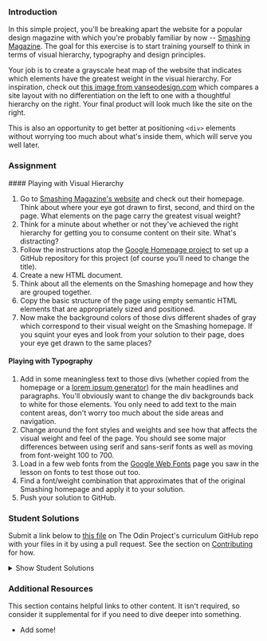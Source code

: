 ### Introduction
In this simple project, you'll be breaking apart the website for a popular design magazine with which you're probably familiar by now -- [Smashing Magazine](http://smashingmagazine.com).  The goal for this exercise is to start training yourself to think in terms of visual hierarchy, typography and design principles.

Your job is to create a grayscale heat map of the website that indicates which elements have the greatest weight in the visual hierarchy.  For inspiration, check out [this image from vanseodesign.com](https://web.archive.org/web/20170628134444/http://www.vanseodesign.com/blog/wp-content/uploads/2009/12/visual-hierarchy-compared.png) which compares a site layout with no differentiation on the left to one with a thoughtful hierarchy on the right.  Your final product will look much like the site on the right.

This is also an opportunity to get better at positioning `<div>` elements without worrying too much about what's inside them, which will serve you well later.

### Assignment

<div class="lesson-content__panel" markdown="1">
#### Playing with Visual Hierarchy

1. Go to [Smashing Magazine's website](http://smashingmagazine.com) and check out their homepage.  Think about where your eye got drawn to first, second, and third on the page.  What elements on the page carry the greatest visual weight?
2. Think for a minute about whether or not they've achieved the right hierarchy for getting you to consume content on their site.  What's distracting?
3. Follow the instructions atop the [Google Homepage project](/courses/web-development-101/lessons/html-css) to set up a GitHub repository for this project (of course you'll need to change the title).
4. Create a new HTML document.
5. Think about all the elements on the Smashing homepage and how they are grouped together.
6. Copy the basic structure of the page using empty semantic HTML elements that are appropriately sized and positioned.
7. Now make the background colors of those divs different shades of gray which correspond to their visual weight on the Smashing homepage.  If you squint your eyes and look from your solution to their page, does your eye get drawn to the same places?

#### Playing with Typography

1. Add in some meaningless text to those divs (whether copied from the homepage or a [lorem ipsum generator](http://generator.lorem-ipsum.info)) for the main headlines and paragraphs.  You'll obviously want to change the div backgrounds back to white for those elements. You only need to add text to the main content areas, don't worry too much about the side areas and navigation.
2. Change around the font styles and weights and see how that affects the visual weight and feel of the page.  You should see some major differences between using serif and sans-serif fonts as well as moving from font-weight 100 to 700.
3. Load in a few web fonts from the [Google Web Fonts](https://www.google.com/fonts) page you saw in the lesson on fonts to test those out too.
4. Find a font/weight combination that approximates that of the original Smashing homepage and apply it to your solution.
5. Push your solution to GitHub.
</div>

### Student Solutions

Submit a link below to [this file](https://github.com/TheOdinProject/curriculum/blob/master/html_css/project_design.md) on The Odin Project's curriculum GitHub repo with your files in it by using a pull request. See the section on [Contributing](http://github.com/TheOdinProject/curriculum/blob/master/contributing.md) for how.

<details markdown="block">
  <summary> Show Student Solutions </summary>

* Add your solution below this line!
* [irlgabriel's Solution](https://github.com/irlgabriel/smashing-copy) - [View in Browser](https://irlgabriel.github.io/smashing-copy/)
* [Hiro's Solution](https://github.com/hrmtk/smashing-magazine-heat-map) - [View in Browser](https://hrmtk.github.io/smashing-magazine-heat-map/)
* [Hammad Ahmed's Solution](https://www.figma.com/file/xN814tFqcEjaZXJLyCv9ZV/Smashing-Magazine-Article-Page-Design-Teardown-Project?node-id=0%3A1)
* [hgnuye's Solution](https://github.com/hnguye/design-teardown) - [View in Browser](https://hnguye.github.io/design-teardown/)
* [Christian's Solution](https://github.com/rueeazy/smashing-design-teardown) - [View in Browser](https://rueeazy.github.io/smashing-design-teardown/)
* [Run After's Solution](https://github.com/run-after/smashing-mag-heat-map) - [View in Browser](https://run-after.github.io/smashing-mag-heat-map/)
* [Alex Zambrano's Solution](https://github.com/Alexoid1/design-teardown) - [View in Browser](https://alexoid1.github.io/design-teardown/)
* [descholar's Solution](https://github.com/descholar-ceo/smashing-magazine-heatmap) - [View in Browser](https://competent-ride-d3d6c8.netlify.app/)
* [Stanley Enow's Solution](https://github.com/happiguru/design-teardown/tree/design-teardown-feature-branch) - [View in Browser](https://raw.githack.com/happiguru/design-teardown/design-teardown-feature-branch/index.html)
* [Witah Georjane's Solution](https://github.com/Georjane/Smashing-Magazine-Heatmap) - [View in Browser](https://rawcdn.githack.com/Georjane/Smashing-Magazine-Heatmap/631b820ebda7534fdbc7370030e0902fc92aba3b/index.html)
* [Andres Ruiz's Solution](https://github.com/Andrsrz/design-teardown) - [View in Browser](https://andrsrz.github.io/design-teardown/)
* [Haroon Abdulrazaq's Solution](https://github.com/talhawaqar/design-teardown) - [View in Browser](https://raw.githack.com/talhawaqar/design-teardown/feature-page/index.html)
* [Jose Salvador's Solution](https://github.com/Jsalvadorpp/design-teardown) - [View in Browser](https://jsalvadorpp.github.io/design-teardown/)
* [Uduak Essien's solution](https://github.com/acushlakoncept/smashing-magazine) - [View in Browser](https://raw.githack.com/acushlakoncept/smashing-magazine/feature-home/index.html)
* [kaliberpoziomka's solution](https://github.com/kaliberpoziomka) - [View in Browser](https://kaliberpoziomka.github.io/visual-hierarchy-smashing-magazine/)
* [Julio's solution](https://github.com/julio22b/greyscale-hierarchy-heatmap) - [View in Browser](https://julio22b.github.io/greyscale-hierarchy-heatmap/)
* [Mikael's Solution](https://github.com/Mikearaya/smashing-magazine-heat-map) - [View in Browser](https://mikearaya.github.io/smashing-magazine-heat-map/)
* [Andrija Jelenkovic's Solution](https://github.com/Amdrija/smashingUXgreyscale) - [View in Browser](https://amdrija.github.io/smashingUXgreyscale/)
* [Estela's Solution](https://estelajimero.github.io/design-teardown/) - [View in Browser](https://estelajimero.github.io/design-teardown/)
* [Johongirr's Solution](https://github.com/Johongirr/design-teardown) - [View in Browser](https://johongirr.github.io/design-teardown/)
* [Ikraamg and Kubilay's Solution](https://github.com/ikraamg/Design-Teardown-Heatmap) - [View in Browser](https://ikraamg.github.io/Design-Teardown-Heatmap/)
* [Igorashs's Solution](https://github.com/igorashs/design-teardown) - [View in Browser](https://igorashs.github.io/design-teardown/)
* [Zuzanna's Solution](https://marcheweczka007.github.io/smashing-magazine-/) - [View in Browser](https://marcheweczka007.github.io/smashing-magazine-/)
* [Odysseusss's Solution](https://odysseusss.github.io/google-homepage/)
* [Ivancito and Rodrige's Solution](https://github.com/Trodrige/Heatmap-of-smashing-magazine) - [View in Browser](https://trodrige.github.io/Heatmap-of-smashing-magazine/)
* [Leticia's Solution](https://github.com/gradiva/odin-fullstack-javascript/tree/master/03-HTML_and_CSS/04-Design_And_UX/design-teardown) - [View in Browser](https://gradiva.github.io/design-teardown/)
* [Katarzyna Kaswen-Wilk's Solution](https://github.com/kikupiku/design-teardown) - [View in Browser](https://kikupiku.github.io/design-teardown)
* [Raiko's Solution](https://github.com/Cypher0/odin-design-teardown) - [View in Browser](https://cypher0.github.io/odin-design-teardown/)
* [Braxton Lemmon's Solution](https://github.com/braxtonlemmon/design-teardown) - [View in Browser](https://braxtonlemmon.github.io/design-teardown/)
* [Muhammad Ahmad's Solution](https://github.com/thisisMAhmad/smashing-magazine) - [View in Browser](https://thisismahmad.github.io/smashing-magazine/)
* [David Auza's and Eduardo Reis's Solution](https://github.com/eduardoreisalvarenga/microverse-smashing-magazine) - [View in Browser](https://rawcdn.githack.com/eduardoreisalvarenga/microverse-smashing-magazine/0f3b4fd4a93648542dc8fa6ad416baabf269220a/index.html)
* [Kevin Vuong's Solution](https://github.com/fffear/design-teardown) - [View in Browser](https://fffear.github.io/design-teardown/)
* [David Tan's Solution](https://github.com/davecmd/smashing-magazine-design-teardown) - [View in browser](https://davecmd.github.io/smashing-magazine-design-teardown/)
* [Doris's Solution](https://github.com/dsmchen/smashing-magazine-homepage) - [View in browser](https://dsmchen.github.io/smashing-magazine-homepage/)
* [Ohlie's Solution](https://github.com/lco1220/smashing_mag) - [View in browser](https://lco1220.github.io/smashing_mag/)
* [Bojo's Solution](https://github.com/BojoZahariev/SmashingDesignTeardown) - [View in browser](https://bojozahariev.github.io/SmashingDesignTeardown/)
* [Bola Buari's Solution](https://github.com/bolah2009/design-teardown) - [View in browser](https://bolah2009.github.io/design-teardown/)
* [Ricala's Solution](https://github.com/Ricala/design-teardown) - [View in browser](https://ricala.github.io/design-teardown/)
* [ARaut9's Solution](https://github.com/ARaut9/smashing_design_teardown) - [View in browser](https://araut9.github.io/smashing_design_teardown/)
* [N00bG1rl's Solution](https://github.com/N00bG1rl/design) - [View in browser](https://n00bg1rl.github.io/design/)
* [Billy's Solution](https://github.com/bcoffin9/SmashingBreakdown) - [View in Browser](https://bcoffin9.github.io/SmashingBreakdown/)
* [Max Garber's Solution](https://github.com/bubblebooy/Odin-HTML5andCSS3) - [View in Browser](https://bubblebooy.github.io/Odin-HTML5andCSS3/smashing.html)
* [Chris MacSwan's Solution](https://github.com/cmacswan07/design_teardown) - [View in Browser](https://cmacswan07.github.io/design_teardown/)
* [Javier Machin's Solution](https://github.com/Javier-Machin/design-teardown) - [View in Browser](https://javier-machin.github.io/design-teardown/)
* [SarfrazAnjum's Solution](https://github.com/SarfrazAnjum/TOP_Design-Teardown) - [View in Browser](https://sarfrazanjum.github.io/TOP_Design-Teardown/)
* [nmac's Solution](https://github.com/nmacawile/smash-magazine-layout) - [Preview](https://htmlpreview.github.io/?https://github.com/nmacawile/smash-magazine-layout/blob/master/smash.html)
* [Henry Kirya's Solution](https://github.com/harrika/smashing) - [View in Browser](https://harrika.github.io/smashing/)
* [theghall's Solution](https://github.com/theghall/odin-grayscale-map) - [View in Browser](https://theghall.github.io/odin-grayscale-map/)
* [Jmooree30's Solution](https://github.com/jmooree30/smashing-magazine) - [View in Browser](https://jmooree30.github.io/smashing-magazine/)
* [Jonathan Yiv's Solution](https://github.com/JonathanYiv/design-teardown) - [View in Browser](http://jonathanyiv.com/design-teardown/)
* [yilmazgunalp's Solution](https://github.com/yilmazgunalp/design-tear-down) - [View in Browser](https://yilmazgunalp.github.io/design-tear-down/)
* [Jeff's Solution](https://github.com/jmbothe/smashing-homepage) - [View in Browser](https://jmbothe.github.io/smashing-homepage/)
* [Austin's Solution](https://github.com/CouchofTomato/smashing_design_teardown) - [View in Browser](https://couchoftomato.github.io/smashing_design_teardown/)
* [Andrew's Solution](https://github.com/andrewr224/design_teardown) - [View in Browser](https://andrewr224.github.io/design_teardown/)
* [Axel's Solution](https://github.com/afuh/smashing-grayscale) - [View in Browser](https://afuh.github.io/smashing-grayscale/)
* [Flint Mayers' Solution](https://github.com/FlintMayers/Design_Teardown) - [View in Browser](https://flintmayers.github.io/Design_Teardown/)
* [Rhys B's Solution](https://github.com/105ron/design-teardown) - [View in browser](https://105ron.github.io/design-teardown/)
* [Pawel R's Solution](https://github.com/PawelRokosz/design-teardown) - [View in browser](https://htmlpreview.github.io/?https://github.com/PawelRokosz/design-teardown/blob/master/index.html)
* [Artur Janik's Solution](https://github.com/ArturJanik/ProjectSmashing/tree/responsiveversion) - [View in browser](http://htmlpreview.github.io/?https://github.com/ArturJanik/ProjectSmashing/blob/responsiveversion/index.html)
* [AtActionPark's Solution](https://github.com/AtActionPark/odin_design_teardown) - [View in browser](https://htmlpreview.github.io/?https://github.com/AtActionPark/odin_design_teardown/blob/master/main.html)
* [Noman Karim's Solution](https://github.com/nomankarim/projectsmashing) - [View in browser](https://htmlpreview.github.io/?https://github.com/nomankarim/projectsmashing/blob/master/index.html)
* [Miguel Herrera's Solution](https://github.com/migueloherrera/smashing-magazine) - [View in browser](https://htmlpreview.github.io/?https://github.com/migueloherrera/smashing-magazine/blob/master/index.html)
* [J-kaizen's Solution](https://github.com/J-kaizen/TheOdinProject/tree/master/HTML_CSS/design_teardown) - [View in browser](https://htmlpreview.github.io/?https://github.com/J-kaizen/TheOdinProject/blob/master/HTML_CSS/design_teardown/index.html)
* [Stefan (Cyprium)'s Solution)](https://github.com/dev-cyprium/TheOdinProject-HTML/tree/master/smashing-magasine-remake-grayscale) - [View in browser](https://htmlpreview.github.io/?https://github.com/dev-cyprium/TheOdinProject-HTML/blob/master/smashing-magasine-remake-grayscale/index.html)
* [Norman's Solution](https://github.com/slowmanchan/smashing-clone) - [View in Browser](https://htmlpreview.github.io/?https://github.com/slowmanchan/smashing-clone/blob/master/index.html)
* [David Chapman's Solution](https://github.com/davidchappy/odin_training_projects/tree/master/html-design-teardown) - [View in Browser](https://davidchappy.github.io/html-design-teardown/)
* [Daunenok's Solution](https://github.com/daunenok/smashing) - [View in Browser](https://daunenok.github.io/smashing/)
* [Neil Cudden's Solution](https://github.com/ncud4bloc/Design_Teardown) - [View in Browser](https://ncud4bloc.github.io/Design_Teardown/HTML/index.html)
* [Beth Rathbone's Solution](https://github.com/bethrath/visual-hierarchy) - [View in browser](http://htmlpreview.github.io/?https://github.com/bethrath/visual-hierarchy/blob/master/index.html)
* [Adonias Dantas's Solution](https://github.com/adoniasdantas/design-teardown) - [View in browser](https://adoniasdantas.github.io/design-teardown/)
* [huseins's Solution](https://github.com/hosghf/Design-html-css) - [View in browser](http://htmlpreview.github.io/?https://github.com/hosghf/Design-html-css/blob/master/index.html)
* [Francisco Carlos's Solution](https://github.com/fcarlosdev/teardown) - [View in browser](https://fcarlosdev.github.io/teardown/)
* [Areeba's Solution](https://github.com/AREEBAISHTIAQ/design-teardown) - [View in browser](https://areebaishtiaq.github.io/design-teardown/)
* [Carlos Del Real's and Gabriela Cruz's Solution](https://github.com/carloshdelreal/design-teardown) - [View in Browser](https://carloshdelreal.github.io/design-teardown/)
* [Scott McKell's Solution](https://github.com/zottwickel/heatmap) - [View in Browser](https://zottwickel.github.io/heatmap/)
* [Aron's  Solution](https://github.com/aronfischer/grayscale-heat-map) - [View in Browser](https://aronfischer.github.io/grayscale-heat-map/)
* [Adriel Bruno's Solution](https://github.com/AdrielTrigger/top-design-teardown-project) - [View in Browser](https://adrieltrigger.github.io/top-design-teardown-project/)
* [Veskenazi's Solution](https://github.com/veskenazi/design-teardown) - [View in Browser](https://veskenazi.github.io/design-teardown/)
* [ranmaru22's solution](https://github.com/ranmaru22/the_odin_project/tree/master/design-teardown) - [View in Browser](https://ranmaru22.github.io/the_odin_project/design-teardown/)
* [mangakiko's solution](https://github.com/magakiko/Design-Teardown) - [View in Browser](https://magakiko.github.io/Design-Teardown/)
* [barrysweeney's Solution](https://github.com/barrysweeney/design-teardown) - [View in Browser](https://barrysweeney.github.io/design-teardown/)
* [bhenning83's Solution](https://github.com/bhenning83/smashing-magazine-grayscale) - [View in Browser](https://bhenning83.github.io/smashing-magazine-grayscale/)
* [Timework's Solution](https://github.com/Timework/design-teardown) - [View in Browser](https://timework.github.io/design-teardown/)
* [Sanyogita's Solution](https://github.com/SanyogitaPandit/html-css/tree/master/design_teardown)
* [icepick-pauly's Solution](https://github.com/icepick-pauly/top_htmlcss_designteardown) - [View in Browser](https://icepick-pauly.github.io/top_htmlcss_designteardown/)
* [Nijepa's Solution](https://github.com/nijepa/design-teardown) - [View in Browser](https://nijepa.github.io/design-teardown/)
</details>

### Additional Resources
This section contains helpful links to other content. It isn't required, so consider it supplemental for if you need to dive deeper into something.

* Add some!
